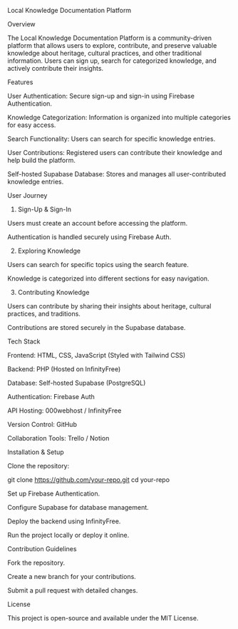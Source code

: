 Local Knowledge Documentation Platform

Overview

The Local Knowledge Documentation Platform is a community-driven platform that allows users to explore, contribute, and preserve valuable knowledge about heritage, cultural practices, and other traditional information. Users can sign up, search for categorized knowledge, and actively contribute their insights.

Features

User Authentication: Secure sign-up and sign-in using Firebase Authentication.

Knowledge Categorization: Information is organized into multiple categories for easy access.

Search Functionality: Users can search for specific knowledge entries.

User Contributions: Registered users can contribute their knowledge and help build the platform.

Self-hosted Supabase Database: Stores and manages all user-contributed knowledge entries.

User Journey

1. Sign-Up & Sign-In

Users must create an account before accessing the platform.

Authentication is handled securely using Firebase Auth.

2. Exploring Knowledge

Users can search for specific topics using the search feature.

Knowledge is categorized into different sections for easy navigation.

3. Contributing Knowledge

Users can contribute by sharing their insights about heritage, cultural practices, and traditions.

Contributions are stored securely in the Supabase database.

Tech Stack

Frontend: HTML, CSS, JavaScript (Styled with Tailwind CSS)

Backend: PHP (Hosted on InfinityFree)

Database: Self-hosted Supabase (PostgreSQL)

Authentication: Firebase Auth

API Hosting: 000webhost / InfinityFree

Version Control: GitHub

Collaboration Tools: Trello / Notion

Installation & Setup

Clone the repository:

git clone https://github.com/your-repo.git
cd your-repo

Set up Firebase Authentication.

Configure Supabase for database management.

Deploy the backend using InfinityFree.

Run the project locally or deploy it online.

Contribution Guidelines

Fork the repository.

Create a new branch for your contributions.

Submit a pull request with detailed changes.

License

This project is open-source and available under the MIT License.

